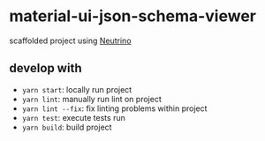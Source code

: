 # material-ui-json-schema-viewer
scaffolded project using [Neutrino](https://master.neutrinojs.org/packages/react-components/)

## develop with
- `yarn start`: locally run project
- `yarn lint`: manually run lint on project
- `yarn lint --fix`: fix linting problems within project
- `yarn test`: execute tests run
- `yarn build`: build project
